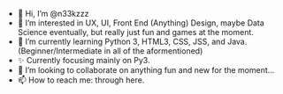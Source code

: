 - 👋 Hi, I’m @n33kzzz
- 👀 I’m interested in UX, UI, Front End (Anything) Design, maybe Data Science eventually, but really just fun and games at the moment. 
- 🌱 I’m currently learning Python 3, HTML3, CSS, JSS, and Java. (Beginner/Intermediate in all of the aformentioned) 
- ✨ Currently focusing mainly on Py3.
- 💞️ I’m looking to collaborate on anything fun and new for the moment...
- 📫 How to reach me: through here.

<!---
n33kzzz/n33kzzz is a ✨ special ✨ repository because its `README.md` (this file) appears on your GitHub profile.
You can click the Preview link to take a look at your changes.
--->
